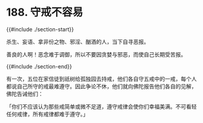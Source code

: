 # 188. 守戒不容易
{{#include ./section-start}}

杀生、妄语、拿非份之物、邪淫、酗酒的人，当下自寻恶报。



善良的人啊！恶念难于调御，所以不要因贪婪与邪恶，而使自己长期受苦报。

{{#include ./section-end}}

有一次，五位在家信徒到祇树给孤独园去持戒，他们各自守五戒中的一戒，每个人都说自己所守的戒最难遵守。因此争论不休，他们就向佛陀报告他们各自的见解，佛陀告诫他们：

「你们不应该认为那些戒简单或微不足道，遵守戒律会使你们幸福美满。不可看轻任何戒律，所有戒律都难于遵守。」

